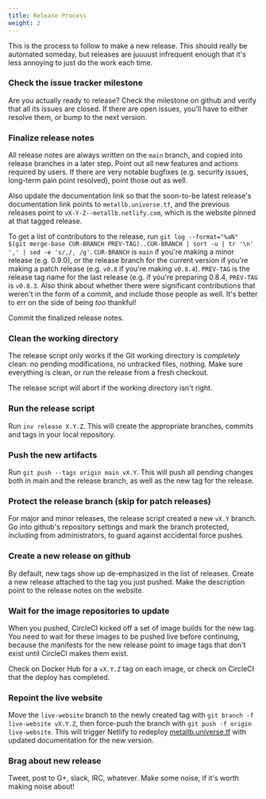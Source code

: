 ```yaml
---
title: Release Process
weight: 2
---
```


This is the process to follow to make a new release. This should
really be automated someday, but releases are juuuust infrequent
enough that it's less annoying to just do the work each time.

### Check the issue tracker milestone

Are you actually ready to release? Check the milestone on github and
verify that all its issues are closed. If there are open issues,
you'll have to either resolve them, or bump to the next version.

### Finalize release notes

All release notes are always written on the `main` branch, and
copied into release branches in a later step. Point out all new
features and actions required by users. If there are very notable
bugfixes (e.g. security issues, long-term pain point resolved), point
those out as well.

Also update the documentation link so that the soon-to-be latest
release's documentation link points to `metallb.universe.tf`, and the
previous releases point to `vX-Y-Z--metallb.netlify.com`, which is the
website pinned at that tagged release.

To get a list of contributors to the release, run `git log
--format="%aN" $(git merge-base CUR-BRANCH PREV-TAG)..CUR-BRANCH | sort -u |
tr '\n' ',' | sed -e 's/,/, /g'`. `CUR-BRANCH` is `main` if you're
making a minor release (e.g. 0.9.0), or the release branch for the
current version if you're making a patch release (e.g. `v0.8` if
you're making `v0.8.4`). `PREV-TAG` is the release tag name for the
last release (e.g. if you're preparing 0.8.4, `PREV-TAG` is
`v0.8.3`. Also think about whether there were significant
contributions that weren't in the form of a commit, and include those
people as well. It's better to err on the side of being _too_
thankful!

Commit the finalized release notes.

### Clean the working directory

The release script only works if the Git working directory is
_completely_ clean: no pending modifications, no untracked files,
nothing. Make sure everything is clean, or run the release from a
fresh checkout.

The release script will abort if the working directory isn't right.

### Run the release script 

Run `inv release X.Y.Z`. This will create the appropriate branches,
commits and tags in your local repository.

### Push the new artifacts

Run `git push --tags origin main vX.Y`. This will push all pending
changes both in main and the release branch, as well as the new tag
for the release.

### Protect the release branch (skip for patch releases)

For major and minor releases, the release script created a new `vX.Y`
branch. Go into github's repository settings and mark the branch
protected, including from administrators, to guard against accidental
force pushes.

### Create a new release on github

By default, new tags show up de-emphasized in the list of
releases. Create a new release attached to the tag you just
pushed. Make the description point to the release notes on the
website.

### Wait for the image repositories to update

When you pushed, CircleCI kicked off a set of image builds for the new
tag. You need to wait for these images to be pushed live before
continuing, because the manifests for the new release point to image
tags that don't exist until CircleCI makes them exist.

Check on Docker Hub for a `vX.Y.Z` tag on each image, or check on
CircleCI that the deploy has completed.

### Repoint the live website

Move the `live-website` branch to the newly created tag with `git
branch -f live-website vX.Y.Z`, then force-push the branch with `git
push -f origin live-website`. This will trigger Netlify to
redeploy [metallb.universe.tf](https://metallb.universe.tf) with
updated documentation for the new version.

### Brag about new release

Tweet, post to G+, slack, IRC, whatever. Make some noise, if it's
worth making noise about!
